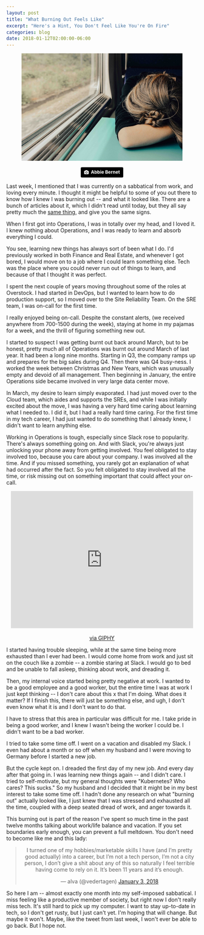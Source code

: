 ```yaml
---
layout: post
title: "What Burning Out Feels Like"
excerpt: "Here's a Hint, You Don't Feel Like You're On Fire"
categories: blog
date: 2018-01-12T02:00:00-06:00
---
```


<center><figure>
<img src="/images/burnout.jpg">
</figure>
<a style="background-color:black;color:white;text-decoration:none;padding:4px 6px;font-family:-apple-system, BlinkMacSystemFont, &quot;San Francisco&quot;, &quot;Helvetica Neue&quot;, Helvetica, Ubuntu, Roboto, Noto, &quot;Segoe UI&quot;, Arial, sans-serif;font-size:12px;font-weight:bold;line-height:1.2;display:inline-block;border-radius:3px;" href="https://unsplash.com/@abbiebernet?utm_medium=referral&amp;utm_campaign=photographer-credit&amp;utm_content=creditBadge" target="_blank" rel="noopener noreferrer" title="Download free do whatever you want high-resolution photos from Abbie Bernet"><span style="display:inline-block;padding:2px 3px;"><svg xmlns="http://www.w3.org/2000/svg" style="height:12px;width:auto;position:relative;vertical-align:middle;top:-1px;fill:white;" viewBox="0 0 32 32"><title>unsplash-logo</title><path d="M20.8 18.1c0 2.7-2.2 4.8-4.8 4.8s-4.8-2.1-4.8-4.8c0-2.7 2.2-4.8 4.8-4.8 2.7.1 4.8 2.2 4.8 4.8zm11.2-7.4v14.9c0 2.3-1.9 4.3-4.3 4.3h-23.4c-2.4 0-4.3-1.9-4.3-4.3v-15c0-2.3 1.9-4.3 4.3-4.3h3.7l.8-2.3c.4-1.1 1.7-2 2.9-2h8.6c1.2 0 2.5.9 2.9 2l.8 2.4h3.7c2.4 0 4.3 1.9 4.3 4.3zm-8.6 7.5c0-4.1-3.3-7.5-7.5-7.5-4.1 0-7.5 3.4-7.5 7.5s3.3 7.5 7.5 7.5c4.2-.1 7.5-3.4 7.5-7.5z"></path></svg></span><span style="display:inline-block;padding:2px 3px;">Abbie Bernet</span></a>
</center>

Last week, I mentioned that I was currently on a sabbatical from work, and loving every minute.  I thought it might be helpful to some of you out there to know how I knew I was burning out -- and what it looked like.  There are a bunch of articles about it, which I didn't read until today, but they all say pretty much the <a href="https://www.forbes.com/sites/learnvest/2013/04/01/10-signs-youre-burning-out-and-what-to-do-about-it/#4771b368625b">same thing</a>, and give you the same signs.

When I first got into Operations, I was in totally over my head, and I loved it.  I knew nothing about Operations, and I was ready to learn and absorb everything I could.

You see, learning new things has always sort of been what I do.  I'd previously worked in both Finance and Real Estate, and whenever I got bored, I would move on to a job where I could learn something else.  Tech was the place where you could never run out of things to learn, and because of that I thought it was perfect.

I spent the next couple of years moving throughout some of the roles at Overstock.  I had started in DevOps, but I wanted to learn how to do production support, so I moved over to the Site Reliability Team.  On the SRE team, I was on-call for the first time.

I really enjoyed being on-call.  Despite the constant alerts, (we received anywhere from 700-1500 during the week), staying at home in my pajamas for a week, and the thrill of figuring something new out.

I started to suspect I was getting burnt out back around March, but to be honest, pretty much all of Operations was burnt out around March of last year.  It had been a long nine months.  Starting in Q3, the company ramps up and prepares for the big sales during Q4.  Then there was Q4 busy-ness.  I worked the week between Christmas and New Years, which was unusually empty and devoid of all management.  Then beginning in January, the entire Operations side became involved in very large data center move.

In March, my desire to learn simply evaporated.  I had just moved over to the Cloud team, which aides and supports the SREs, and while I was initially excited about the move, I was having a very hard time caring about learning what I needed to.  I did it, but I had a really hard time caring.  For the first time in my tech career, I had just wanted to do something that I already knew, I didn't want to learn anything else.

Working in Operations is tough, especially since Slack rose to popularity.  There's always something going on.  And with Slack, you're always just unlocking your phone away from getting involved.  You feel obligated to stay involved too, because you care about your company.  I was involved all the time.  And if you missed something, you rarely got an explanation of what had occurred after the fact.  So you felt obligated to stay involved all the time, or risk missing out on something important that could affect your on-call.

<center>
<iframe src="https://giphy.com/embed/Gsrj1RAgVBQ9q" width="480" height="360" frameBorder="0" class="giphy-embed" allowFullScreen></iframe><p><a href="https://giphy.com/gifs/smith-maggie-dowager-Gsrj1RAgVBQ9q">via GIPHY</a></p></center>

I started having trouble sleeping, while at the same time being more exhausted than I ever had been.  I would come home from work and just sit on the couch like a zombie -- a zombie staring at Slack.  I would go to bed and be unable to fall asleep, thinking about work, and dreading it.

Then, my internal voice started being pretty negative at work.  I wanted to be a good employee and a good worker, but the entire time I was at work I just kept thinking -- I don't care about this x that I'm doing.  What does it matter?  If I finish this, there will just be something else, and ugh, I don't even know what it is and I don't want to do that.

I have to stress that this area in particular was difficult for me.  I take pride in being a good worker, and I knew I wasn't being the worker I could be.  I didn't want to be a bad worker.

I tried to take some time off.  I went on a vacation and disabled my Slack.  I even had about a month or so off when my husband and I were moving to Germany before I started a new job.

But the cycle kept on.  I dreaded the first day of my new job.  And every day after that going in.  I was learning new things again -- and I didn't care.  I tried to self-motivate, but my general thoughts were "Kubernetes?  Who cares?  This sucks."  So my husband and I decided that it might be in my best interest to take some time off.  I hadn't done any research on what "burning out" actually looked like, I just knew that I was stressed and exhausted all the time, coupled with a deep seated dread of work, and anger towards it.

This burning out is part of the reason I've spent so much time in the past twelve months talking about work/life balance and vacation.  If you set boundaries early enough, you can prevent a full meltdown.  You don't need to become like me and this lady:

<center><blockquote class="twitter-tweet" data-lang="en"><p lang="en" dir="ltr">I turned one of my hobbies/marketable skills I have (and I’m pretty good actually) into a career, but I’m not a tech person, I’m not a city person, I don’t give a shit about any of this so naturally I feel terrible having come to rely on it. It’s been 11 years and it’s enough.</p>&mdash; alva (@vedertagen) <a href="https://twitter.com/vedertagen/status/948691248088535041?ref_src=twsrc%5Etfw">January 3, 2018</a></blockquote>
<script async src="https://platform.twitter.com/widgets.js" charset="utf-8"></script></center>

So here I am -- almost exactly one month into my self-imposed sabbatical.  I miss feeling like a productive member of society, but right now I don't really miss tech.  It's still hard to pick up my computer.  I want to stay up-to-date in tech, so I don't get rusty, but I just can't yet.  I'm hoping that will change.  But maybe it won't.  Maybe, like the tweet from last week, I won't ever be able to go back.  But I hope not.